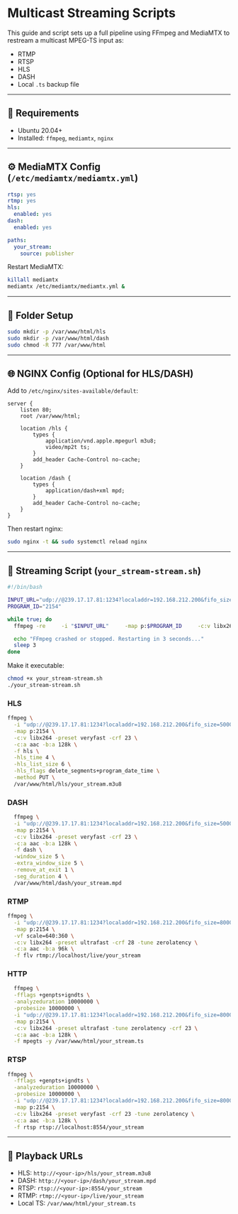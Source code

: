 # Multicast Streaming Scripts

This guide and script sets up a full pipeline using FFmpeg and MediaMTX to restream a multicast MPEG-TS input as:

- RTMP
- RTSP
- HLS
- DASH
- Local `.ts` backup file

---

## 🧰 Requirements

- Ubuntu 20.04+
- Installed: `ffmpeg`, `mediamtx`, `nginx`

---

## ⚙️ MediaMTX Config (`/etc/mediamtx/mediamtx.yml`)

```yaml
rtsp: yes
rtmp: yes
hls:
  enabled: yes
dash:
  enabled: yes

paths:
  your_stream:
    source: publisher
```

Restart MediaMTX:

```bash
killall mediamtx
mediamtx /etc/mediamtx/mediamtx.yml &
```

---

## 📁 Folder Setup

```bash
sudo mkdir -p /var/www/html/hls
sudo mkdir -p /var/www/html/dash
sudo chmod -R 777 /var/www/html
```

---

## 🌐 NGINX Config (Optional for HLS/DASH)

Add to `/etc/nginx/sites-available/default`:

```nginx
server {
    listen 80;
    root /var/www/html;

    location /hls {
        types {
            application/vnd.apple.mpegurl m3u8;
            video/mp2t ts;
        }
        add_header Cache-Control no-cache;
    }

    location /dash {
        types {
            application/dash+xml mpd;
        }
        add_header Cache-Control no-cache;
    }
}
```

Then restart nginx:

```bash
sudo nginx -t && sudo systemctl reload nginx
```

---

## 🚀 Streaming Script (`your_stream-stream.sh`)

```bash
#!/bin/bash

INPUT_URL="udp://@239.17.17.81:1234?localaddr=192.168.212.200&fifo_size=8000000&buffer_size=65536&overrun_nonfatal=1"
PROGRAM_ID="2154"

while true; do
  ffmpeg -re     -i "$INPUT_URL"     -map p:$PROGRAM_ID     -c:v libx264 -preset veryfast -crf 23 -tune zerolatency     -c:a aac -b:a 128k -ac 2     -f tee -map 0:v -map 0:a "[f=flv]rtmp://localhost/live/your_stream|[f=rtsp]rtsp://localhost:8554/your_stream|[f=hls:hls_time=4:hls_list_size=5:hls_flags=delete_segments]/var/www/html/hls/your_stream.m3u8|[f=dash]/var/www/html/dash/your_stream.mpd|[f=mpegts]/var/www/html/your_stream.ts"

  echo "FFmpeg crashed or stopped. Restarting in 3 seconds..."
  sleep 3
done
```


Make it executable:

```bash
chmod +x your_stream-stream.sh
./your_stream-stream.sh
```

### HLS
```bash
ffmpeg \
  -i "udp://@239.17.17.81:1234?localaddr=192.168.212.200&fifo_size=5000000&overrun_nonfatal=1" \
  -map p:2154 \
  -c:v libx264 -preset veryfast -crf 23 \
  -c:a aac -b:a 128k \
  -f hls \
  -hls_time 4 \
  -hls_list_size 6 \
  -hls_flags delete_segments+program_date_time \
  -method PUT \
  /var/www/html/hls/your_stream.m3u8

```
### DASH
```bash
  ffmpeg \
  -i "udp://@239.17.17.81:1234?localaddr=192.168.212.200&fifo_size=5000000&overrun_nonfatal=1" \
  -map p:2154 \
  -c:v libx264 -preset veryfast -crf 23 \
  -c:a aac -b:a 128k \
  -f dash \
  -window_size 5 \
  -extra_window_size 5 \
  -remove_at_exit 1 \
  -seg_duration 4 \
  /var/www/html/dash/your_stream.mpd
```
### RTMP
```bash
ffmpeg \
  -i "udp://@239.17.17.81:1234?localaddr=192.168.212.200&fifo_size=8000000&buffer_size=65536&overrun_nonfatal=1" \
  -map p:2154 \
  -vf scale=640:360 \
  -c:v libx264 -preset ultrafast -crf 28 -tune zerolatency \
  -c:a aac -b:a 96k \
  -f flv rtmp://localhost/live/your_stream
```
### HTTP
```bash
  ffmpeg \
  -fflags +genpts+igndts \
  -analyzeduration 10000000 \
  -probesize 10000000 \
  -i "udp://@239.17.17.81:1234?localaddr=192.168.212.200&fifo_size=8000000&buffer_size=65536&overrun_nonfatal=1" \
  -map p:2154 \
  -c:v libx264 -preset ultrafast -tune zerolatency -crf 23 \
  -c:a aac -b:a 128k \
  -f mpegts -y /var/www/html/your_stream.ts
```
### RTSP
```bash
ffmpeg \
  -fflags +genpts+igndts \
  -analyzeduration 10000000 \
  -probesize 10000000 \
  -i "udp://@239.17.17.81:1234?localaddr=192.168.212.200&fifo_size=8000000&buffer_size=65536&overrun_nonfatal=1" \
  -map p:2154 \
  -c:v libx264 -preset veryfast -crf 23 -tune zerolatency \
  -c:a aac -b:a 128k \
  -f rtsp rtsp://localhost:8554/your_stream
```


---

## 🔗 Playback URLs

- HLS: `http://<your-ip>/hls/your_stream.m3u8`
- DASH: `http://<your-ip>/dash/your_stream.mpd`
- RTSP: `rtsp://<your-ip>:8554/your_stream`
- RTMP: `rtmp://<your-ip>/live/your_stream`
- Local TS: `/var/www/html/your_stream.ts`
